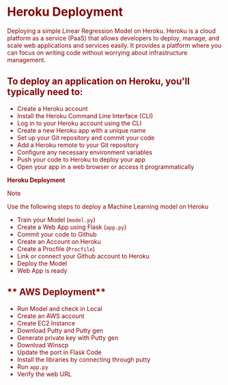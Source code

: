 # <font color="maroon"> Heroku Deployment

Deploying a simple Linear Regression Model on Heroku. Heroku is a cloud platform as a service (PaaS) that allows developers to deploy, manage, and scale web applications and services easily. It provides a platform where you can focus on writing code without worrying about infrastructure management.

## To deploy an application on Heroku, you'll typically need to:
 > 
- Create a Heroku account
- Install the Heroku Command Line Interface (CLI)
- Log in to your Heroku account using the CLI
- Create a new Heroku app with a unique name
- Set up your Git repository and commit your code
- Add a Heroku remote to your Git repository
- Configure any necessary environment variables
- Push your code to Heroku to deploy your app
- Open your app in a web browser or access it programmatically


**Heroku Deployment**
>

> [!NOTE] 
Use the following steps to deploy a Machine Learning model on Heroku
- Train your Model (`model.py`) 
- Create a Web App using Flask (`app.py`) 
- Commit your code to Github
- Create an Account on Heroku
- Create a Procfile (`Procfile`) 
- Link or connect your Github account to Heroku
- Deploy the Model
- Web App is ready

 ## ** AWS Deployment**

  - Run Model and check in Local
  - Create an AWS account
  - Create EC2 Instance
  - Download Putty and Putty gen
  - Generate private key with Putty gen
  - Download Winscp
  - Update the port in Flask Code 
  - Install the libraries by connecting through putty
  - Run `app.py`
  - Verify the web URL
 



